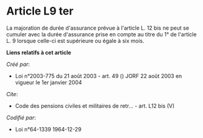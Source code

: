 # Article L9 ter

La majoration de durée d'assurance prévue à l'article L. 12 bis ne peut se cumuler avec la durée d'assurance prise en compte
au titre du 1° de l'article L. 9 lorsque celle-ci est supérieure ou égale à six mois.

**Liens relatifs à cet article**

_Créé par_:

  - Loi n°2003-775 du 21 août 2003 - art. 49 () JORF 22 août 2003 en vigueur le 1er janvier 2004

_Cite_:

  - Code des pensions civiles et militaires de retr... - art. L12 bis (V)

_Codifié par_:

  - Loi n°64-1339 1964-12-29
